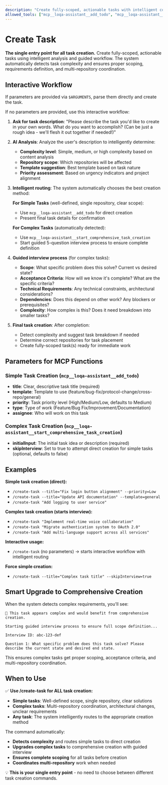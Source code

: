 ```yaml
---
description: "Create fully-scoped, actionable tasks with intelligent complexity detection and guided interview process"
allowed_tools: ["mcp__loqa-assistant__add_todo", "mcp__loqa-assistant__start_comprehensive_task_creation"]
---
```


# Create Task

**The single entry point for all task creation.** Create fully-scoped, actionable tasks using intelligent analysis and guided workflow. The system automatically detects task complexity and ensures proper scoping, requirements definition, and multi-repository coordination.

## Interactive Workflow

If parameters are provided via `$ARGUMENTS`, parse them directly and create the task.

If no parameters are provided, use this interactive workflow:

1. **Ask for task description**: "Please describe the task you'd like to create in your own words. What do you want to accomplish? (Can be just a rough idea - we'll flesh it out together if needed!)"

2. **AI Analysis**: Analyze the user's description to intelligently determine:
   - **Complexity level**: Simple, medium, or high complexity based on content analysis
   - **Repository scope**: Which repositories will be affected
   - **Template suggestion**: Best template based on task nature
   - **Priority assessment**: Based on urgency indicators and project alignment

3. **Intelligent routing**: The system automatically chooses the best creation method:

   **For Simple Tasks** (well-defined, single repository, clear scope):
   - Use `mcp__loqa-assistant__add_todo` for direct creation
   - Present final task details for confirmation
   
   **For Complex Tasks** (automatically detected):
   - Use `mcp__loqa-assistant__start_comprehensive_task_creation` 
   - Start guided 5-question interview process to ensure complete definition

4. **Guided interview process** (for complex tasks):
   - **Scope**: What specific problem does this solve? Current vs desired state?
   - **Acceptance Criteria**: How will we know it's complete? What are the specific criteria?
   - **Technical Requirements**: Any technical constraints, architectural considerations?
   - **Dependencies**: Does this depend on other work? Any blockers or prerequisites?
   - **Complexity**: How complex is this? Does it need breakdown into smaller tasks?

5. **Final task creation**: After completion:
   - Detect complexity and suggest task breakdown if needed
   - Determine correct repositories for task placement
   - Create fully-scoped task(s) ready for immediate work

## Parameters for MCP Functions

### Simple Task Creation (`mcp__loqa-assistant__add_todo`)
- **title**: Clear, descriptive task title (required)
- **template**: Template to use (feature/bug-fix/protocol-change/cross-repo/general)
- **priority**: Task priority level (High/Medium/Low, defaults to Medium)
- **type**: Type of work (Feature/Bug Fix/Improvement/Documentation)
- **assignee**: Who will work on this task

### Complex Task Creation (`mcp__loqa-assistant__start_comprehensive_task_creation`)
- **initialInput**: The initial task idea or description (required)
- **skipInterview**: Set to true to attempt direct creation for simple tasks (optional, defaults to false)

## Examples

**Simple task creation (direct):**
- `/create-task --title="Fix login button alignment" --priority=Low`
- `/create-task --title="Update API documentation" --template=general`
- `/create-task "Add logging to user service"`

**Complex task creation (starts interview):**  
- `/create-task "Implement real-time voice collaboration"`
- `/create-task "Migrate authentication system to OAuth 2.0"`
- `/create-task "Add multi-language support across all services"`

**Interactive usage:**
- `/create-task` (no parameters) → starts interactive workflow with intelligent routing

**Force simple creation:**
- `/create-task --title="Complex task title" --skipInterview=true`

## Smart Upgrade to Comprehensive Creation

When the system detects complex requirements, you'll see:
```
🎯 This task appears complex and would benefit from comprehensive creation.

Starting guided interview process to ensure full scope definition...

Interview ID: abc-123-def

Question 1: What specific problem does this task solve? Please describe the current state and desired end state.
```

This ensures complex tasks get proper scoping, acceptance criteria, and multi-repository coordination.

## When to Use

✅ **Use /create-task for ALL task creation:**
- **Simple tasks**: Well-defined scope, single repository, clear solutions
- **Complex tasks**: Multi-repository coordination, architectural changes, unclear requirements
- **Any task**: The system intelligently routes to the appropriate creation method

The command automatically:
- **Detects complexity** and routes simple tasks to direct creation
- **Upgrades complex tasks** to comprehensive creation with guided interview
- **Ensures complete scoping** for all tasks before creation
- **Coordinates multi-repository** work when needed

💡 **This is your single entry point** - no need to choose between different task creation commands.